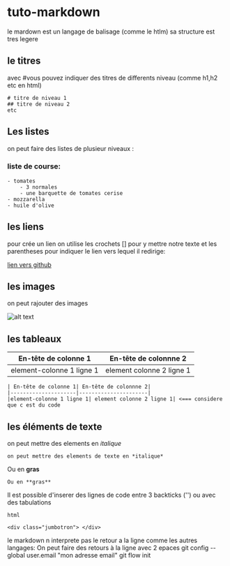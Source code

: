# tuto-markdown

le mardown est un langage de balisage (comme le htlm) sa structure est tres legere

## le titres

avec #vous pouvez indiquer des titres de differents niveau (comme h1,h2 etc en html)

    # titre de niveau 1
    ## titre de niveau 2
    etc

## Les listes

on peut faire des listes de plusieur niveaux :

### liste de course:

    - tomates
        - 3 normales
        - une barquette de tomates cerise
    - mozzarella
    - huile d'olive

## les liens

pour crée un lien on utilise les crochets [] pour y mettre notre texte et les parentheses pour indiquer le lien vers lequel il redirige:

[lien vers github](https://github.com)

## les images

on peut rajouter des images

![alt text](https://images "photo- de johannes plennio")

## les tableaux

| En-tête de colonne 1| En-tête de colonnne 2|
|---------------------|----------------------|
|element-colonne 1 ligne 1| element colonne 2 ligne 1| <=== syntaxe

    | En-tête de colonne 1| En-tête de colonnne 2|
    |---------------------|----------------------|
    |element-colonne 1 ligne 1| element colonne 2 ligne 1| <=== considere que c est du code

## les éléments de texte

on peut mettre des elements en *italique*

    on peut mettre des elements de texte en *italique*

Ou en **gras**

    Ou en **gras**

Il est possible d'inserer des lignes de code entre 3 backticks ('') ou avec des tabulations

    html

    <div class="jumbotron"> </div>

le markdown n interprete pas le retour a la ligne comme les autres langages:
On peut faire 
des
retours
à la ligne
avec 2 epaces
git config --global user.email "mon adresse email"
git flow init